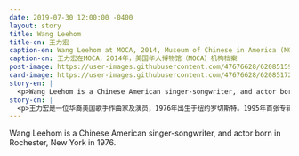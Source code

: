 ```yaml
---
date: 2019-07-30 12:00:00 -0400
layout: story
title: Wang Leehom
title-cn: 王力宏
caption-en: Wang Leehom at MOCA, 2014, Museum of Chinese in America (MOCA) Institutional Archives
caption-cn: 王力宏在MOCA，2014年，美国华人博物馆（MOCA）机构档案
post-image: https://user-images.githubusercontent.com/47676628/62085159-e3b16300-b228-11e9-8f65-b3dcdc5efbbe.jpg
card-image: https://user-images.githubusercontent.com/47676628/62085172-ead87100-b228-11e9-909a-7505fe891eca.jpg
story-en: |
  <p>Wang Leehom is a Chinese American singer-songwriter, and actor born in Rochester, New York in 1976.  He debuted in 1995 with his first album “Love Rival Beethoven”; his music style is a fusion of Chinese elements with hip-hop and R&B.  His first album was not a success and he was forced to leave the record label.  He continued to make music and release albums but it wasn’t until his fifth album “Revolution” released in 1998 that he found mainstream success; the album sold 10,000 copies in Taiwan during the first week.  He has since released 11 more albums and acted in films such as Ang Lee’s Lust, caution and most recently lent his voice to a character in the animated feature “Uglydolls.” Today he is one of the most followed celebrities in China with over 60 million followers on social media.</p>
story-cn: |
  <p>王力宏是一位华裔美国歌手作曲家及演员，1976年出生于纽约罗切斯特。1995年首张专辑《情敌贝多芬》（Love Rival Beethoven）问世；他的音乐风格融合了中国元素，嘻哈和说唱。他的第一张专辑并不成功，他被迫离开了唱片公司。他继续创作音乐并发行专辑，但直到1998年他的第五张专辑《公转自转》（Revolution）发行后，他才在主流音乐界获得成功；这张专辑第一周在台湾卖出了一万张。自那之后，他又发行了11张专辑，并在李安的电影《色戒》（Lust, caution）等影片中出演角色，最近还为动画片《丑娃娃大冒险》（Uglydolls）中的一个角色配音。如今，他是中国最受关注的名人之一，在社交媒体上拥有六千多万粉丝。</p>
---
```

Wang Leehom is a Chinese American singer-songwriter, and actor born in Rochester, New York in 1976.
